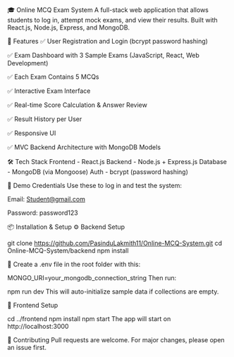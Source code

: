 🎓 Online MCQ Exam System
A full-stack web application that allows students to log in, attempt mock exams, and view their results. Built with React.js, Node.js, Express, and MongoDB.

🚀 Features
✅ User Registration and Login (bcrypt password hashing)

✅ Exam Dashboard with 3 Sample Exams (JavaScript, React, Web Development)

✅ Each Exam Contains 5 MCQs

✅ Interactive Exam Interface 

✅ Real-time Score Calculation & Answer Review

✅ Result History per User

✅ Responsive UI 

✅ MVC Backend Architecture with MongoDB Models

🛠️ Tech Stack
Frontend - React.js
Backend - Node.js + Express.js
Database - MongoDB (via Mongoose)
Auth - bcrypt (password hashing)

👤 Demo Credentials
Use these to log in and test the system:

Email: Student@gmail.com

Password: password123

📦 Installation & Setup
⚙️ Backend Setup

git clone https://github.com/PasinduLakmith11/Online-MCQ-System.git
cd Online-MCQ-System/backend
npm install

🔧 Create a .env file in the root folder with this:

MONGO_URI=your_mongodb_connection_string
Then run:

npm run dev
This will auto-initialize sample data if collections are empty.

🎨 Frontend Setup

cd ../frontend
npm install
npm start
The app will start on http://localhost:3000


🤝 Contributing
Pull requests are welcome. For major changes, please open an issue first.

